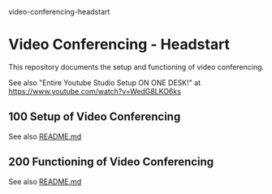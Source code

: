 video-conferencing-headstart
# Video Conferencing - Headstart

This repository documents the setup and functioning of video conferencing.

See also "Entire Youtube Studio Setup ON ONE DESK!" at https://www.youtube.com/watch?v=WedG8LKO6ks

## 100 Setup of Video Conferencing

See also [README.md](./100/README.md)

## 200 Functioning of Video Conferencing

See also [README.md](./200/README.md)
